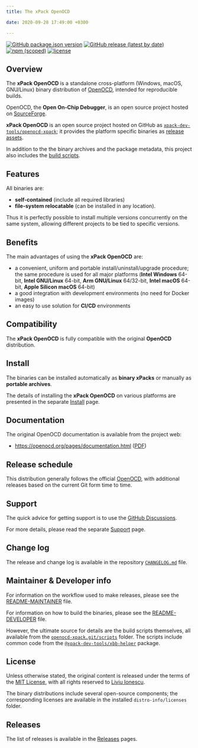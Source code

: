 ```yaml
---
title: The xPack OpenOCD

date: 2020-09-28 17:49:00 +0300

---
```


[![GitHub package.json version](https://img.shields.io/github/package-json/v/xpack-dev-tools/openocd-xpack)](https://github.com/xpack-dev-tools/openocd-xpack/blob/xpack/package.json)
[![GitHub release (latest by date)](https://img.shields.io/github/v/release/xpack-dev-tools/openocd-xpack)](https://github.com/xpack-dev-tools/openocd-xpack/releases/)
[![npm (scoped)](https://img.shields.io/npm/v/@xpack-dev-tools/openocd.svg?color=blue)](https://www.npmjs.com/package/@xpack-dev-tools/openocd/)
[![license](https://img.shields.io/github/license/xpack-dev-tools/openocd-xpack)](https://github.com/xpack-dev-tools/openocd-xpack/blob/xpack/LICENSE)

## Overview

The **xPack OpenOCD** is a standalone cross-platform (Windows, macOS, GNU/Linux)
binary distribution of [OpenOCD](https://openocd.org),
intended for reproducible builds.

OpenOCD, the **Open On-Chip Debugger**, is an open source project hosted on
[SourceForge](http://sourceforge.net/p/openocd/code/).

**xPack OpenOCD** is an open source project hosted on GitHub as
[`xpack-dev-tools/openocd-xpack`](https://github.com/xpack-dev-tools/openocd-xpack);
it provides the platform specific binaries as
[release assets](https://github.com/xpack-dev-tools/openocd-xpack/releases).

In addition to the the binary archives and the package metadata,
this project also includes the
[build scripts](https://github.com/xpack-dev-tools/openocd-xpack/tree/xpack/scripts).

## Features

All binaries are:

- **self-contained** (include all required libraries)
- **file-system relocatable** (can be installed in any location).

Thus it is perfectly possible to install multiple versions concurrently on the
same system, allowing different projects to be tied to specific versions.

## Benefits

The main advantages of using the **xPack OpenOCD** are:

- a convenient, uniform and portable install/uninstall/upgrade procedure;
  the same procedure is used for all major
  platforms (**Intel Windows** 64-bit,
  **Intel GNU/Linux** 64-bit,
  **Arm GNU/Linux** 64/32-bit,
  **Intel macOS** 64-bit,
  **Apple Silicon macOS** 64-bit)
- a good integration with development environments (no need for Docker images)
- an easy to use solution for **CI/CD** environments

## Compatibility

The **xPack OpenOCD** is fully compatible with the original **OpenOCD**
distribution.

## Install

The binaries can be installed automatically as **binary xPacks** or manually as
**portable archives**.

The details of installing the **xPack OpenOCD** on various platforms are
presented in the separate
[Install](/docs/install/) page.

## Documentation

The original OpenOCD documentation is available from the project web:

- https://openocd.org/pages/documentation.html ([PDF](https://openocd.org/doc/pdf/openocd.pdf))

## Release schedule

This distribution generally follows the official
[OpenOCD](https://openocd.org), with
additional releases based on the current Git form time to time.

## Support

The quick advice for getting support is to use the
[GitHub Discussions](https://github.com/xpack-dev-tools/openocd-xpack/discussions/).

For more details, please read the separate
[Support](/docs/support/) page.

## Change log

The release and change log is available in the repository
[`CHANGELOG.md`](https://github.com/xpack-dev-tools/openocd-xpack/blob/xpack/CHANGELOG.md) file.

## Maintainer & Developer info

For information on the workflow used to make releases, please see the
[README-MAINTAINER](https://github.com/xpack-dev-tools/openocd-xpack/blob/xpack/README-MAINTAINER.md)
file.

For information on how to build the binaries, please see the
[README-DEVELOPER](https://github.com/xpack-dev-tools/openocd-xpack/blob/xpack/README-DEVELOPER.md)
file.

However, the ultimate source for details are the build scripts themselves,
all available from the
[`openocd-xpack.git/scripts`](https://github.com/xpack-dev-tools/openocd-xpack/tree/xpack/scripts/)
folder. The scripts include common code from the [`@xpack-dev-tools/xbb-helper`](https://github.com/xpack-dev-tools/xbb-helper-xpack) package.

## License

Unless otherwise stated, the original content is released under the terms of the
[MIT License](https://opensource.org/licenses/mit/),
with all rights reserved to
[Liviu Ionescu](https://github.com/ilg-ul).

The binary distributions include several open-source components; the
corresponding licenses are available in the installed
`distro-info/licenses` folder.

## Releases

The list of releases is available in the [Releases](/docs/releases/) pages.
